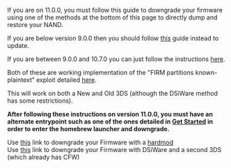 If you are on 11.0.0, you must follow this guide to downgrade your firmware using one of the methods at the bottom of this page to directly dump and restore your NAND.

If you are below version 9.0.0 then you should follow [this](https://github.com/Plailect/Guide/wiki/9.2.0-Update) guide instead to update.    

If you are between 9.0.0 and 10.7.0 you can just follow the instructions [here](https://github.com/Plailect/Guide/wiki/Get-Started).    

Both of these are working implementation of the "FIRM partitions known-plaintext" exploit detailed [here](https://www.3dbrew.org/wiki/3DS_System_Flaws).

This will work on both a New and Old 3DS (although the DSiWare method has some restrictions).

**After following these instructions on version 11.0.0, you must have an alternate entrypoint such as one of the ones detailed in [Get Started](https://github.com/Plailect/Guide/wiki/Get-Started) in order to enter the homebrew launcher and downgrade.**

Use [this](https://github.com/Plailect/Guide/wiki/Hardmod-Downgrade/) link to downgrade your Firmware with a [hardmod](https://gbatemp.net/threads/414498/)    
Use [this](https://github.com/Plailect/Guide/wiki/DSiWare-Downgrade/) link to downgrade your Firmware with DSiWare and a second 3DS (which already has CFW)
